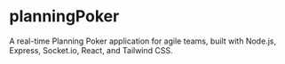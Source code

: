 # planningPoker
A real-time Planning Poker application for agile teams, built with Node.js, Express, Socket.io, React, and Tailwind CSS.
